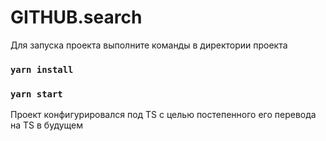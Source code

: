 # GITHUB.search

Для запуска проекта выполните команды в директории проекта

### `yarn install`
### `yarn start`

Проект конфигурировался под TS с целью постепенного его перевода на TS в будущем